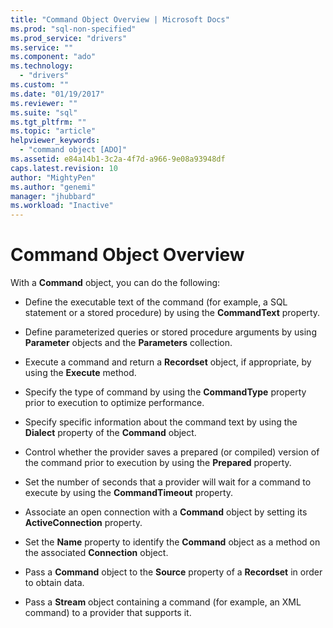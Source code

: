 ```yaml
---
title: "Command Object Overview | Microsoft Docs"
ms.prod: "sql-non-specified"
ms.prod_service: "drivers"
ms.service: ""
ms.component: "ado"
ms.technology:
  - "drivers"
ms.custom: ""
ms.date: "01/19/2017"
ms.reviewer: ""
ms.suite: "sql"
ms.tgt_pltfrm: ""
ms.topic: "article"
helpviewer_keywords: 
  - "command object [ADO]"
ms.assetid: e84a14b1-3c2a-4f7d-a966-9e08a93948df
caps.latest.revision: 10
author: "MightyPen"
ms.author: "genemi"
manager: "jhubbard"
ms.workload: "Inactive"
---
```

# Command Object Overview
With a **Command** object, you can do the following:  
  
-   Define the executable text of the command (for example, a SQL statement or a stored procedure) by using the **CommandText** property.  
  
-   Define parameterized queries or stored procedure arguments by using **Parameter** objects and the **Parameters** collection.  
  
-   Execute a command and return a **Recordset** object, if appropriate, by using the **Execute** method.  
  
-   Specify the type of command by using the **CommandType** property prior to execution to optimize performance.  
  
-   Specify specific information about the command text by using the **Dialect** property of the **Command** object.  
  
-   Control whether the provider saves a prepared (or compiled) version of the command prior to execution by using the **Prepared** property.  
  
-   Set the number of seconds that a provider will wait for a command to execute by using the **CommandTimeout** property.  
  
-   Associate an open connection with a **Command** object by setting its **ActiveConnection** property.  
  
-   Set the **Name** property to identify the **Command** object as a method on the associated **Connection** object.  
  
-   Pass a **Command** object to the **Source** property of a **Recordset** in order to obtain data.  
  
-   Pass a **Stream** object containing a command (for example, an XML command) to a provider that supports it.
